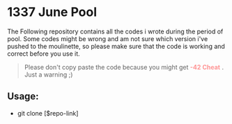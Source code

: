 # 1337 June Pool
The Following repository contains all the codes i wrote during the period of pool. Some codes might be wrong and am not sure which version i've pushed to the moulinette, so please make sure that the code is working and correct before you use it. 

> Please don't copy paste the code because you might get <span style="color:#FF9494">**-42 Cheat**</span> . Just a warning ;)

## Usage:
- git clone [$repo-link]
